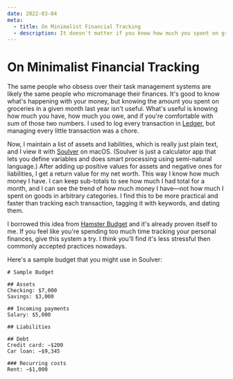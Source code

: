```yaml
---
date: 2022-03-04
meta:
  - title: On Minimalist Financial Tracking
  - description: It doesn't matter if you know how much you spent on groceries nine months ago.
---
```


# On Minimalist Financial Tracking

The same people who obsess over their task management systems are likely the same people who micromanage their finances.
It's good to know what's happening with your money, but knowing the amount you spent on groceries in a given month last year isn't useful.
What's useful is knowing how much you have, how much you owe, and if you're comfortable with sum of those two numbers.
I used to log every transaction in [Ledger][], but managing every little transaction was a chore.

Now, I maintain a list of assets and liabilities, which is really just plain text, and I view it with [Soulver][] on macOS. (Soulver is just a calculator app that lets you define variables and does smart processing using semi-natural language.)
After adding up positive values for assets and negative ones for liabilities, I get a return value for my net worth.
This way I know how much money I have.
I can keep sub-totals to see how much I had total for a month, and I can see the trend of how much money I have—not how much I spent on goods in arbitrary categories.
I find this to be more practical and faster than tracking each transaction, tagging it with keywords, and dating them.

I borrowed this idea from [Hamster Budget][] and it's already proven itself to me.
If you feel like you're spending too much time tracking your personal finances, give this system a try.
I think you'll find it's less stressful then commonly accepted practices nowadays.

Here's a sample budget that you might use in Soulver:

```
# Sample Budget

## Assets
Checking: $7,000
Savings: $3,000

## Incoming payments
Salary: $5,000

## Liabilities

## Debt
Credit card: −$200
Car loan: −$9,345

### Recurring costs
Rent: −$1,000
```

[ledger]: https://www.ledger-cli.org/
[soulver]: https://soulver.app/
[hamster budget]: https://github.com/slowernews/hamster-system#hamster-budget---organize-your-money
